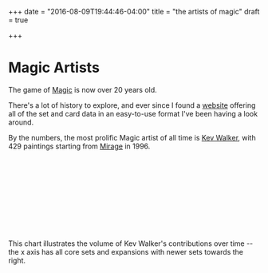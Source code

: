 +++
date = "2016-08-09T19:44:46-04:00"
title = "the artists of magic"
draft = true

+++

# Magic Artists

The game of [Magic](https://en.wikipedia.org/wiki/Magic:_The_Gathering) is now over 20 years old.

There's a lot of history to explore, and ever since I found a [website](http://mtgjson.com/) offering all of the set and card data in an easy-to-use format I've been having a look around.

By the numbers, the most prolific Magic artist of all time is [Kev Walker](https://en.wikipedia.org/wiki/Kev_Walker), with 429 paintings starting from [Mirage](https://en.wikipedia.org/wiki/Mirage_(Magic:_The_Gathering)) in 1996.

<svg id='the-artists-of-magic-top' class='block'></svg>

This chart illustrates the volume of Kev Walker's contributions over time -- the x axis has all core sets and expansions with newer sets towards the right.

<svg id='the-artists-of-magic-1' class='block'>
		<defs>
	    <linearGradient id="the-artists-of-magic-g1" x1="0%" y1="0%" x2="0%" y2="100%">
	      <stop offset="0%" stop-color="#3CF3FF" />
	      <stop offset="100%" stop-color="#85B1F5" />
	      <!-- 677ABF"#55F4FF" /> -->
	    </linearGradient>
	  </defs>
</svg>
<script src='the-artists-of-magic/script.js'></script>
